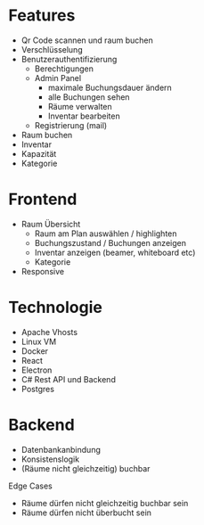 # Features
- Qr Code scannen und raum buchen
- Verschlüsselung
- Benutzerauthentifizierung
    - Berechtigungen
    - Admin Panel
        - maximale Buchungsdauer ändern
        - alle Buchungen sehen
        - Räume verwalten
        - Inventar bearbeiten
    - Registrierung (mail)
- Raum buchen
- Inventar
- Kapazität
- Kategorie

# Frontend
- Raum Übersicht
    - Raum am Plan auswählen / highlighten
    - Buchungszustand / Buchungen anzeigen 
    - Inventar anzeigen (beamer, whiteboard etc)
    - Kategorie
- Responsive 

# Technologie 
- Apache Vhosts
- Linux VM 
- Docker
- React
- Electron
- C# Rest API und Backend
- Postgres

# Backend
- Datenbankanbindung
- Konsistenslogik 
- (Räume nicht gleichzeitig) buchbar

Edge Cases
- Räume dürfen nicht gleichzeitig buchbar sein
- Räume dürfen nicht überbucht sein

